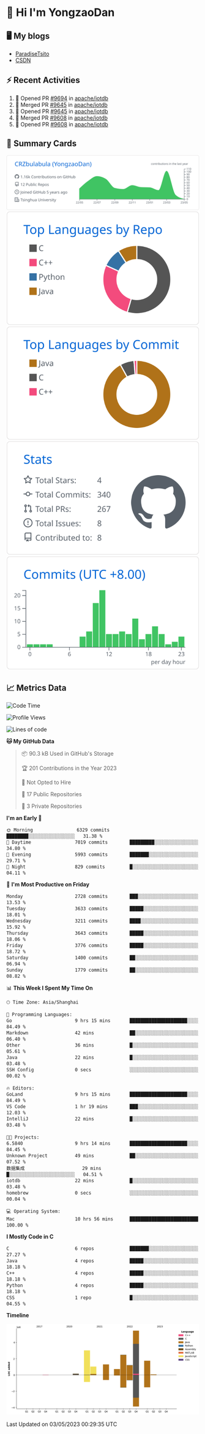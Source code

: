 # 👋 Hi I'm YongzaoDan

## 🖥 My blogs
  + [ParadiseTsito](https://www.paradisetsito.love/)
  + [CSDN](https://blog.csdn.net/CRZbulabula?type=blog)

## ⚡ Recent Activities
<!--START_SECTION:activity-->
1. 💪 Opened PR [#9694](https://github.com/apache/iotdb/pull/9694) in [apache/iotdb](https://github.com/apache/iotdb)
2. 🎉 Merged PR [#9645](https://github.com/apache/iotdb/pull/9645) in [apache/iotdb](https://github.com/apache/iotdb)
3. 💪 Opened PR [#9645](https://github.com/apache/iotdb/pull/9645) in [apache/iotdb](https://github.com/apache/iotdb)
4. 🎉 Merged PR [#9608](https://github.com/apache/iotdb/pull/9608) in [apache/iotdb](https://github.com/apache/iotdb)
5. 💪 Opened PR [#9608](https://github.com/apache/iotdb/pull/9608) in [apache/iotdb](https://github.com/apache/iotdb)
<!--END_SECTION:activity-->

## 🎑 Summary Cards

[![](https://raw.githubusercontent.com/CRZbulabula/CRZbulabula/main/profile-summary-card-output/github/0-profile-details.svg)](https://github.com/vn7n24fzkq/github-profile-summary-cards)
[![](https://raw.githubusercontent.com/CRZbulabula/CRZbulabula/main/profile-summary-card-output/github/1-repos-per-language.svg)](https://github.com/vn7n24fzkq/github-profile-summary-cards) [![](https://raw.githubusercontent.com/CRZbulabula/CRZbulabula/main/profile-summary-card-output/github/2-most-commit-language.svg)](https://github.com/vn7n24fzkq/github-profile-summary-cards)
[![](https://raw.githubusercontent.com/CRZbulabula/CRZbulabula/main/profile-summary-card-output/github/3-stats.svg)](https://github.com/vn7n24fzkq/github-profile-summary-cards) [![](https://raw.githubusercontent.com/CRZbulabula/CRZbulabula/main/profile-summary-card-output/github/4-productive-time.svg)](https://github.com/vn7n24fzkq/github-profile-summary-cards)

## 📈 Metrics Data

<!--START_SECTION:waka-->
![Code Time](http://img.shields.io/badge/Code%20Time-99%20hrs%2050%20mins-blue)

![Profile Views](http://img.shields.io/badge/Profile%20Views-0-blue)

![Lines of code](https://img.shields.io/badge/From%20Hello%20World%20I%27ve%20Written-17.2%20million%20lines%20of%20code-blue)

**🐱 My GitHub Data** 

> 📦 90.3 kB Used in GitHub's Storage 
 > 
> 🏆 201 Contributions in the Year 2023
 > 
> 🚫 Not Opted to Hire
 > 
> 📜 17 Public Repositories 
 > 
> 🔑 3 Private Repositories 
 > 
**I'm an Early 🐤** 

```text
🌞 Morning                6329 commits        ████████░░░░░░░░░░░░░░░░░   31.38 % 
🌆 Daytime                7019 commits        █████████░░░░░░░░░░░░░░░░   34.80 % 
🌃 Evening                5993 commits        ███████░░░░░░░░░░░░░░░░░░   29.71 % 
🌙 Night                  829 commits         █░░░░░░░░░░░░░░░░░░░░░░░░   04.11 % 
```
📅 **I'm Most Productive on Friday** 

```text
Monday                   2728 commits        ███░░░░░░░░░░░░░░░░░░░░░░   13.53 % 
Tuesday                  3633 commits        █████░░░░░░░░░░░░░░░░░░░░   18.01 % 
Wednesday                3211 commits        ████░░░░░░░░░░░░░░░░░░░░░   15.92 % 
Thursday                 3643 commits        █████░░░░░░░░░░░░░░░░░░░░   18.06 % 
Friday                   3776 commits        █████░░░░░░░░░░░░░░░░░░░░   18.72 % 
Saturday                 1400 commits        ██░░░░░░░░░░░░░░░░░░░░░░░   06.94 % 
Sunday                   1779 commits        ██░░░░░░░░░░░░░░░░░░░░░░░   08.82 % 
```


📊 **This Week I Spent My Time On** 

```text
🕑︎ Time Zone: Asia/Shanghai

💬 Programming Languages: 
Go                       9 hrs 15 mins       █████████████████████░░░░   84.49 % 
Markdown                 42 mins             ██░░░░░░░░░░░░░░░░░░░░░░░   06.40 % 
Other                    36 mins             █░░░░░░░░░░░░░░░░░░░░░░░░   05.61 % 
Java                     22 mins             █░░░░░░░░░░░░░░░░░░░░░░░░   03.48 % 
SSH Config               0 secs              ░░░░░░░░░░░░░░░░░░░░░░░░░   00.02 % 

🔥 Editors: 
GoLand                   9 hrs 15 mins       █████████████████████░░░░   84.49 % 
VS Code                  1 hr 19 mins        ███░░░░░░░░░░░░░░░░░░░░░░   12.03 % 
IntelliJ                 22 mins             █░░░░░░░░░░░░░░░░░░░░░░░░   03.48 % 

🐱‍💻 Projects: 
6.5840                   9 hrs 14 mins       █████████████████████░░░░   84.45 % 
Unknown Project          49 mins             ██░░░░░░░░░░░░░░░░░░░░░░░   07.52 % 
数据集成                     29 mins             █░░░░░░░░░░░░░░░░░░░░░░░░   04.51 % 
iotdb                    22 mins             █░░░░░░░░░░░░░░░░░░░░░░░░   03.48 % 
homebrew                 0 secs              ░░░░░░░░░░░░░░░░░░░░░░░░░   00.04 % 

💻 Operating System: 
Mac                      10 hrs 56 mins      █████████████████████████   100.00 % 
```

**I Mostly Code in C** 

```text
C                        6 repos             ███████░░░░░░░░░░░░░░░░░░   27.27 % 
Java                     4 repos             █████░░░░░░░░░░░░░░░░░░░░   18.18 % 
C++                      4 repos             █████░░░░░░░░░░░░░░░░░░░░   18.18 % 
Python                   4 repos             █████░░░░░░░░░░░░░░░░░░░░   18.18 % 
CSS                      1 repo              █░░░░░░░░░░░░░░░░░░░░░░░░   04.55 % 
```



**Timeline**

![Lines of Code chart](https://raw.githubusercontent.com/CRZbulabula/CRZbulabula/main/assets/bar_graph.png)


 Last Updated on 03/05/2023 00:29:35 UTC
<!--END_SECTION:waka-->

